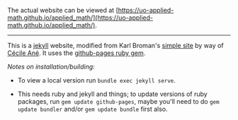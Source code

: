 The actual website can be viewed at [https://uo-applied-math.github.io/applied_math/](https://uo-applied-math.github.io/applied_math/).



--------------------


This is a [jekyll](https://jekyllrb.com) website,
modified from Karl Broman's [simple site](http://github.com/kbroman/simple_site)
by way of [Cécile Ané](http://cecileane.github.io/computingtools/).
It uses the [github-pages ruby gem](https://github.com/github/pages-gem).


*Notes on installation/building:*

- To view a local version run `bundle exec jekyll serve`.

- This needs ruby and jekyll and things; to update versions of ruby packages,
  run `gem update github-pages`, maybe you'll need to do `gem update bundler`
  and/or `gem update bundle` first also.

